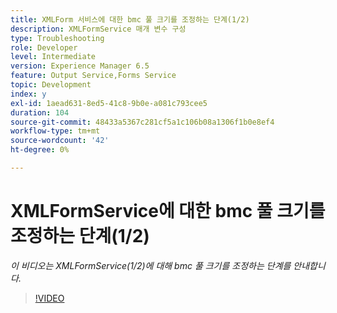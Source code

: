 ```yaml
---
title: XMLForm 서비스에 대한 bmc 풀 크기를 조정하는 단계(1/2)
description: XMLFormService 매개 변수 구성
type: Troubleshooting
role: Developer
level: Intermediate
version: Experience Manager 6.5
feature: Output Service,Forms Service
topic: Development
index: y
exl-id: 1aead631-8ed5-41c8-9b0e-a081c793cee5
duration: 104
source-git-commit: 48433a5367c281cf5a1c106b08a1306f1b0e8ef4
workflow-type: tm+mt
source-wordcount: '42'
ht-degree: 0%

---
```



# XMLFormService에 대한 bmc 풀 크기를 조정하는 단계(1/2)

*이 비디오는 XMLFormService(1/2)에 대해 bmc 풀 크기를 조정하는 단계를 안내합니다.*

>[!VIDEO](https://video.tv.adobe.com/v/3438671?quality=12&learn=on&captions=kor)
